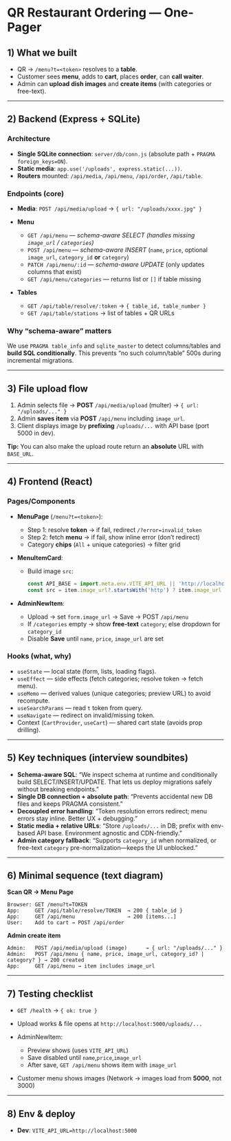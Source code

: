 # QR Restaurant Ordering — One-Pager

## 1) What we built

* QR → `/menu?t=<token>` resolves to a **table**.
* Customer sees **menu**, adds to **cart**, places **order**, can **call waiter**.
* Admin can **upload dish images** and **create items** (with categories or free-text).

---

## 2) Backend (Express + SQLite)

### Architecture

* **Single SQLite connection**: `server/db/conn.js` (absolute path + `PRAGMA foreign_keys=ON`).
* **Static media**: `app.use('/uploads', express.static(...))`.
* **Routers** mounted: `/api/media`, `/api/menu`, `/api/order`, `/api/table`.

### Endpoints (core)

* **Media**: `POST /api/media/upload` → `{ url: "/uploads/xxxx.jpg" }`
* **Menu**

  * `GET /api/menu` — *schema-aware SELECT (handles missing `image_url` / `categories`)*
  * `POST /api/menu` — *schema-aware INSERT* (`name`, `price`, optional `image_url`, `category_id` **or** `category`)
  * `PATCH /api/menu/:id` — *schema-aware UPDATE* (only updates columns that exist)
  * `GET /api/menu/categories` — returns list or `[]` if table missing
* **Tables**

  * `GET /api/table/resolve/:token` → `{ table_id, table_number }`
  * `GET /api/table/stations` → list of tables + QR URLs

### Why “schema-aware” matters

We use `PRAGMA table_info` and `sqlite_master` to detect columns/tables and **build SQL conditionally**. This prevents “no such column/table” 500s during incremental migrations.

---

## 3) File upload flow

1. Admin selects file → **POST** `/api/media/upload` (multer) → `{ url: "/uploads/..." }`
2. Admin **saves item** via **POST** `/api/menu` including `image_url`.
3. Client displays image by **prefixing** `/uploads/...` with API base (port 5000 in dev).

**Tip:** You can also make the upload route return an **absolute** URL with `BASE_URL`.

---

## 4) Frontend (React)

### Pages/Components

* **MenuPage** (`/menu?t=<token>`):

  * Step 1: resolve **token** → if fail, redirect `/?error=invalid_token`
  * Step 2: fetch **menu** → if fail, show inline error (don’t redirect)
  * Category **chips** (`All` + unique categories) → filter grid
* **MenuItemCard**:

  * Build image `src`:

    ```js
    const API_BASE = import.meta.env.VITE_API_URL || 'http://localhost:5000';
    const src = item.image_url?.startsWith('http') ? item.image_url : `${API_BASE}${item.image_url}`;
    ```
* **AdminNewItem**:

  * Upload → set `form.image_url` → Save → POST `/api/menu`
  * If `/categories` empty → show **free-text** `category`; else dropdown for `category_id`
  * Disable **Save** until `name`, `price`, `image_url` are set

### Hooks (what, why)

* `useState` — local state (form, lists, loading flags).
* `useEffect` — side effects (fetch categories; resolve token → fetch menu).
* `useMemo` — derived values (unique categories; preview URL) to avoid recompute.
* `useSearchParams` — read `t` token from query.
* `useNavigate` — redirect on invalid/missing token.
* Context (`CartProvider`, `useCart`) — shared cart state (avoids prop drilling).

---

## 5) Key techniques (interview soundbites)

* **Schema-aware SQL**: “We inspect schema at runtime and conditionally build SELECT/INSERT/UPDATE. That lets us deploy migrations safely without breaking endpoints.”
* **Single DB connection + absolute path**: “Prevents accidental new DB files and keeps PRAGMA consistent.”
* **Decoupled error handling**: “Token resolution errors redirect; menu errors stay inline. Better UX + debugging.”
* **Static media + relative URLs**: “Store `/uploads/...` in DB; prefix with env-based API base. Environment agnostic and CDN-friendly.”
* **Admin category fallback**: “Supports `category_id` when normalized, or free-text `category` pre-normalization—keeps the UI unblocked.”

---

## 6) Minimal sequence (text diagram)

**Scan QR → Menu Page**

```
Browser: GET /menu?t=TOKEN
App:     GET /api/table/resolve/TOKEN  → 200 { table_id }
App:     GET /api/menu                 → 200 [items...]
User:    Add to cart → POST /api/order
```

**Admin create item**

```
Admin:   POST /api/media/upload (image)      → { url: "/uploads/..." }
Admin:   POST /api/menu { name, price, image_url, category_id? | category? } → 200 created
App:     GET /api/menu → item includes image_url
```

---

## 7) Testing checklist

* `GET /health` → `{ ok: true }`
* Upload works & file opens at `http://localhost:5000/uploads/...`
* AdminNewItem:

  * Preview shows (uses `VITE_API_URL`)
  * Save disabled until `name`,`price`,`image_url`
  * After save, `GET /api/menu` shows item with `image_url`
* Customer menu shows images (Network → images load from **5000**, not 3000)

---

## 8) Env & deploy

* **Dev**: `VITE_API_URL=http://localhost:5000`
